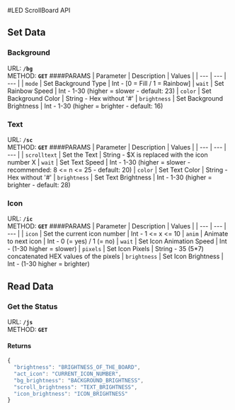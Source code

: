 #LED ScrollBoard API

## Set Data

### Background
URL: **`/bg`**  
METHOD: **`GET`**
####PARAMS
| Parameter | Description | Values |
| ---       | ---         | ---    |
| `mode` | Set Background Type | Int - [0 = Fill / 1 = Rainbow]
| `wait` | Set Rainbow Speed | Int - 1-30 (higher = slower - default: 23)
| `color` | Set Background Color | String - Hex without '#'
| `brightness` | Set Background Brightness |  Int - 1-30 (higher = brighter - default: 16)

### Text
URL: **`/sc`**  
METHOD: **`GET`**
####PARAMS
| Parameter | Description | Values |
| ---       | ---         | ---    |
| `scrolltext` | Set the Text | String - $X is replaced with the icon number X
| `wait` | Set Text Speed | Int - 1-30 (higher = slower - recommended: 8 <= n <= 25 - default: 20)
| `color` | Set Text Color | String - Hex without '#'
| `brightness` | Set Text Brightness |  Int - 1-30 (higher = brighter - default: 28)

### Icon
URL: **`/ic`**  
METHOD: **`GET`**
####PARAMS
| Parameter | Description | Values |
| ---       | ---         | ---    |
| `icon` | Set the current icon number | Int - 1 <= x <= 10
| `anim` | Animate to next icon | Int - 0 (= yes) / 1 (= no)
| `wait` | Set Icon Animation Speed | Int - (1-30 higher = slower)
| `pixels` | Set Icon Pixels | String - 35 (5*7) concatenated HEX values of the pixels
| `brightness` | Set Icon Brightness |  Int - (1-30 higher = brighter)

  
## Read Data

### Get the Status
URL: **`/js`**  
METHOD: **`GET`**

#### Returns
```javascript
{
  "brightness": "BRIGHTNESS_OF_THE_BOARD",
  "act_icon": "CURRENT_ICON_NUMBER", 
  "bg_brightness": "BACKGROUND_BRIGHTNESS", 
  "scroll_brightness": "TEXT_BRIGHTNESS",
  "icon_brightness": "ICON_BRIGHTNESS"
}
```
